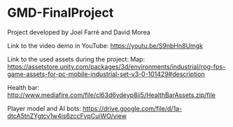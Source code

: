 # GMD-FinalProject
Project developed by Joel Farré and David Morea

Link to the video demo in YouTube: https://youtu.be/S9nbHn8Umgk

Link to the used assets during the project: 
  Map: https://assetstore.unity.com/packages/3d/environments/industrial/rpg-fps-game-assets-for-pc-mobile-industrial-set-v3-0-101429#description
  
  Health bar: http://www.mediafire.com/file/cl63d6ydeyp8ii5/HealthBarAssets.zip/file
  
  Player model and AI bots: https://drive.google.com/file/d/1a-dtcA5tnZYgtcv1w4is6zccFvpCuiWO/view
